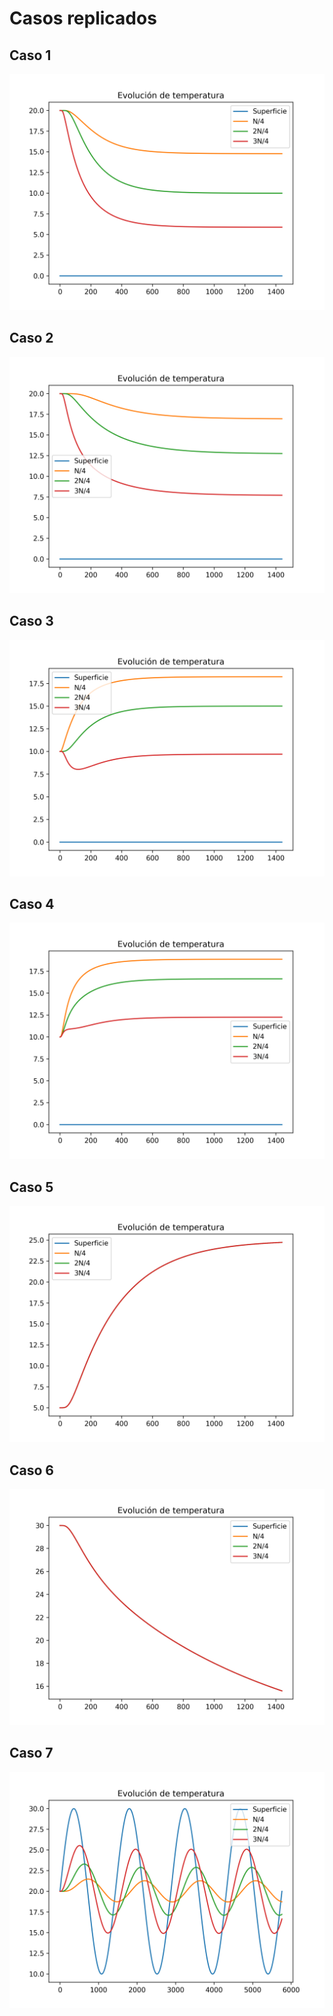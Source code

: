 # Casos replicados

## Caso 1
![](Entrega_5/Caso_1.png)
## Caso 2
![](Entrega_5/Caso_2.png)
## Caso 3
![](Entrega_5/Caso_3.png)
## Caso 4
![](Entrega_5/Caso_4.png)
## Caso 5
![](Entrega_5/Caso_5.png)
## Caso 6
![](Entrega_5/Caso_6.png)
## Caso 7
![](Entrega_5/Caso_7.png)
